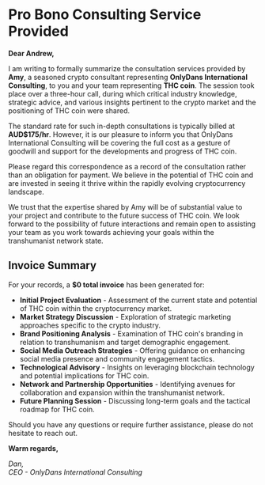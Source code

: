 # Pro Bono Consulting Service Provided

**Dear Andrew,**

I am writing to formally summarize the consultation services provided by **Amy**, a seasoned crypto consultant representing **OnlyDans International Consulting**, to you and your team representing **THC coin**. The session took place over a three-hour call, during which critical industry knowledge, strategic advice, and various insights pertinent to the crypto market and the positioning of THC coin were shared.

The standard rate for such in-depth consultations is typically billed at **AUD$175/hr**. However, it is our pleasure to inform you that OnlyDans International Consulting will be covering the full cost as a gesture of goodwill and support for the developments and progress of THC coin.

Please regard this correspondence as a record of the consultation rather than an obligation for payment. We believe in the potential of THC coin and are invested in seeing it thrive within the rapidly evolving cryptocurrency landscape.

We trust that the expertise shared by Amy will be of substantial value to your project and contribute to the future success of THC coin. We look forward to the possibility of future interactions and remain open to assisting your team as you work towards achieving your goals within the transhumanist network state.

## Invoice Summary

For your records, a **$0 total invoice** has been generated for:

- **Initial Project Evaluation** - Assessment of the current state and potential of THC coin within the cryptocurrency market.
- **Market Strategy Discussion** - Exploration of strategic marketing approaches specific to the crypto industry.
- **Brand Positioning Analysis** - Examination of THC coin's branding in relation to transhumanism and target demographic engagement.
- **Social Media Outreach Strategies** - Offering guidance on enhancing social media presence and community engagement tactics.
- **Technological Advisory** - Insights on leveraging blockchain technology and potential implications for THC coin.
- **Network and Partnership Opportunities** - Identifying avenues for collaboration and expansion within the transhumanist network.
- **Future Planning Session** - Discussing long-term goals and the tactical roadmap for THC coin.  

Should you have any questions or require further assistance, please do not hesitate to reach out.

**Warm regards,**

*Dan,*  
*CEO - OnlyDans International Consulting*

